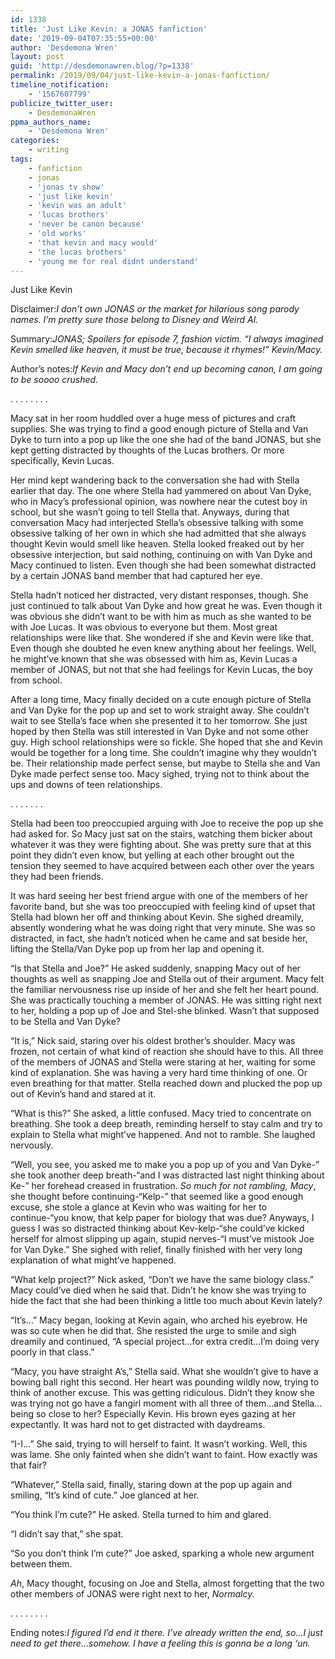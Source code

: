 ```yaml
---
id: 1338
title: 'Just Like Kevin: a JONAS fanfiction'
date: '2019-09-04T07:35:55+00:00'
author: 'Desdemona Wren'
layout: post
guid: 'http://desdemonawren.blog/?p=1338'
permalink: /2019/09/04/just-like-kevin-a-jonas-fanfiction/
timeline_notification:
    - '1567607799'
publicize_twitter_user:
    - DesdemonaWren
ppma_authors_name:
    - 'Desdemona Wren'
categories:
    - writing
tags:
    - fanfiction
    - jonas
    - 'jonas tv show'
    - 'just like kevin'
    - 'kevin was an adult'
    - 'lucas brothers'
    - 'never be canon because'
    - 'old works'
    - 'that kevin and macy would'
    - 'the lucas brothers'
    - 'young me for real didnt understand'
---
```


Just Like Kevin

Disclaimer:*I don’t own JONAS or the market for hilarious song parody names. I’m pretty sure those belong to Disney and Weird Al.*

Summary:*JONAS; Spoilers for episode 7, fashion victim. “I always imagined Kevin smelled like heaven, it must be true, because it rhymes!” Kevin/Macy.*

Author’s notes:*If Kevin and Macy don’t end up becoming canon, I am going to be soooo crushed.*

. . . . . . . .

Macy sat in her room huddled over a huge mess of pictures and craft supplies. She was trying to find a good enough picture of Stella and Van Dyke to turn into a pop up like the one she had of the band JONAS, but she kept getting distracted by thoughts of the Lucas brothers. Or more specifically, Kevin Lucas.

Her mind kept wandering back to the conversation she had with Stella earlier that day. The one where Stella had yammered on about Van Dyke, who in Macy’s professional opinion, was nowhere near the cutest boy in school, but she wasn’t going to tell Stella that. Anyways, during that conversation Macy had interjected Stella’s obsessive talking with some obsessive talking of her own in which she had admitted that she always thought Kevin would smell like heaven. Stella looked freaked out by her obsessive interjection, but said nothing, continuing on with Van Dyke and Macy continued to listen. Even though she had been somewhat distracted by a certain JONAS band member that had captured her eye.

Stella hadn’t noticed her distracted, very distant responses, though. She just continued to talk about Van Dyke and how great he was. Even though it was obvious she didn’t want to be with him as much as she wanted to be with Joe Lucas. It was obvious to everyone but them. Most great relationships were like that. She wondered if she and Kevin were like that. Even though she doubted he even knew anything about her feelings. Well, he might’ve known that she was obsessed with him as, Kevin Lucas a member of JONAS, but not that she had feelings for Kevin Lucas, the boy from school.

After a long time, Macy finally decided on a cute enough picture of Stella and Van Dyke for the pop up and set to work straight away. She couldn’t wait to see Stella’s face when she presented it to her tomorrow. She just hoped by then Stella was still interested in Van Dyke and not some other guy. High school relationships were so fickle. She hoped that she and Kevin would be together for a long time. She couldn’t imagine why they wouldn’t be. Their relationship made perfect sense, but maybe to Stella she and Van Dyke made perfect sense too. Macy sighed, trying not to think about the ups and downs of teen relationships.

. . . . . . .

Stella had been too preoccupied arguing with Joe to receive the pop up she had asked for. So Macy just sat on the stairs, watching them bicker about whatever it was they were fighting about. She was pretty sure that at this point they didn’t even know, but yelling at each other brought out the tension they seemed to have acquired between each other over the years they had been friends.

It was hard seeing her best friend argue with one of the members of her favorite band, but she was too preoccupied with feeling kind of upset that Stella had blown her off and thinking about Kevin. She sighed dreamily, absently wondering what he was doing right that very minute. She was so distracted, in fact, she hadn’t noticed when he came and sat beside her, lifting the Stella/Van Dyke pop up from her lap and opening it.

“Is that Stella and Joe?” He asked suddenly, snapping Macy out of her thoughts as well as snapping Joe and Stella out of their argument. Macy felt the familiar nervousness rise up inside of her and she felt her heart pound. She was practically touching a member of JONAS. He was sitting right next to her, holding a pop up of Joe and Stel-she blinked. Wasn’t that supposed to be Stella and Van Dyke?

“It is,” Nick said, staring over his oldest brother’s shoulder. Macy was frozen, not certain of what kind of reaction she should have to this. All three of the members of JONAS and Stella were staring at her, waiting for some kind of explanation. She was having a very hard time thinking of one. Or even breathing for that matter. Stella reached down and plucked the pop up out of Kevin’s hand and stared at it.

“What is this?” She asked, a little confused. Macy tried to concentrate on breathing. She took a deep breath, reminding herself to stay calm and try to explain to Stella what might’ve happened. And not to ramble. She laughed nervously.

“Well, you see, you asked me to make you a pop up of you and Van Dyke-” she took another deep breath-“and I was distracted last night thinking about Ke-” her forehead creased in frustration. *So much for not rambling, Macy*, she thought before continuing-“Kelp-” that seemed like a good enough excuse, she stole a glance at Kevin who was waiting for her to continue-“you know, that kelp paper for biology that was due? Anyways, I guess I was so distracted thinking about Kev-kelp-“she could’ve kicked herself for almost slipping up again, stupid nerves-“I must’ve mistook Joe for Van Dyke.” She sighed with relief, finally finished with her very long explanation of what might’ve happened.

“What kelp project?” Nick asked, “Don’t we have the same biology class.” Macy could’ve died when he said that. Didn’t he know she was trying to hide the fact that she had been thinking a little too much about Kevin lately?

“It’s…” Macy began, looking at Kevin again, who arched his eyebrow. He was so cute when he did that. She resisted the urge to smile and sigh dreamily and continued, “A special project…for extra credit…I’m doing very poorly in that class.”

“Macy, you have straight A’s,” Stella said. What she wouldn’t give to have a bowing ball right this second. Her heart was pounding wildly now, trying to think of another excuse. This was getting ridiculous. Didn’t they know she was trying not go have a fangirl moment with all three of them…and Stella…being so close to her? Especially Kevin. His brown eyes gazing at her expectantly. It was hard not to get distracted with daydreams.

“I-I…” She said, trying to will herself to faint. It wasn’t working. Well, this was lame. She only fainted when she didn’t want to faint. How exactly was that fair?

“Whatever,” Stella said, finally, staring down at the pop up again and smiling, “It’s kind of cute.” Joe glanced at her.

“You think I’m cute?” He asked. Stella turned to him and glared.

“I didn’t say that,” she spat.

“So you don’t think I’m cute?” Joe asked, sparking a whole new argument between them.

*Ah*, Macy thought, focusing on Joe and Stella, almost forgetting that the two other members of JONAS were right next to her, *Normalcy.*

. . . . . . . .

Ending notes:*I figured I’d end it there. I’ve already written the end, so…I just need to get there…somehow. I have a feeling this is gonna be a long ‘un.*